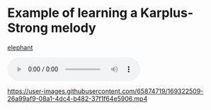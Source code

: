 # Example of learning a Karplus-Strong melody


[elephant](https://github.com/wille-eriksson/wille-eriksson.github.io/blob/gh-pages/audio/target_audio.mp4)

<audio controls>
  <source src="https://user-images.githubusercontent.com/65874719/169322509-26a99af9-08a1-4dc4-b482-37f1f64e5906.mp4" type="audio/wav">
</audio>


https://user-images.githubusercontent.com/65874719/169322509-26a99af9-08a1-4dc4-b482-37f1f64e5906.mp4

